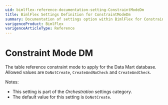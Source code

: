 ```yaml
---
uid: bimlflex-reference-documentation-setting-ConstraintModeDm
title: BimlFlex Settings Definition for ConstraintModeDm
summary: Documentation of settings option within BimlFlex for ConstraintModeDm
varigenceProduct: BimlFlex
varigenceArticleType: Reference
---
```


# Constraint Mode DM

The table reference constraint mode to apply for the Data Mart database. Allowed values are `DoNotCreate`, `CreateAndNoCheck` and `CreateAndCheck`.

Notes:

* This setting is part of the *Orchestration* settings category.
* The default value for this setting is `DoNotCreate`.